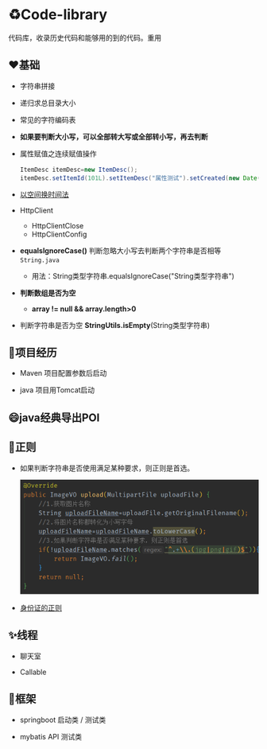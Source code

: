 # :recycle:Code-library
代码库，收录历史代码和能够用的到的代码。重用

## :heart:基础

- 字符串拼接

- 递归求总目录大小

- 常见的字符编码表

- **如果要判断大小写，可以全部转大写或全部转小写，再去判断**

- 属性赋值之连续赋值操作

  ```java
  ItemDesc itemDesc=new ItemDesc();
  itemDesc.setItemId(101L).setItemDesc("属性测试").setCreated(new Date()).setUpdated(itemDesc.getCreated());
  
  ```

- [以空间换时间法](https://github.com/helloGitHubQ/CodeLibrary/tree/master/base/timeSpace.md)

- HttpClient

  - HttpClientClose
  - HttpClientConfig
  
- **equalsIgnoreCase()**  判断忽略大小写去判断两个字符串是否相等  `String.java`

  - 用法：String类型字符串.equalsIgnoreCase("String类型字符串") 

- **判断数组是否为空**

  - **array != null && array.length>0**

- 判断字符串是否为空 **StringUtils.isEmpty**(String类型字符串)

## :triangular_flag_on_post:项目经历

- Maven 项目配置参数后启动

- java 项目用Tomcat启动

## :smile:java经典导出POI 



## :boxing_glove:正则

- 如果判断字符串是否使用满足某种要求，则正则是首选。

  ![](./image/upload.png)

- [身份证的正则]()

## :sparkles:线程

- 聊天室

- Callable

## :red_circle:框架

- springboot 启动类 / 测试类

- mybatis API 测试类